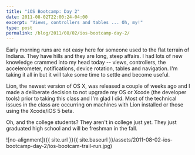 ```yaml
---
title: "iOS Bootcamp: Day 2"
date: 2011-08-02T22:00:24-04:00
excerpt: "Views, controllers and tables ... Oh, my!"
type: post
permalink: /blog/2011/08/02/ios-bootcamp-day-2/
---
```

Early morning runs are not easy here for someone used to the flat terrain of Indiana. They have hills and they are long, steep affairs. I had lots of new knowledge crammed into my head today -- views, controllers, the accelerometer, notifications, device rotation, tables and navigation. I'm taking it all in but it will take some time to settle and become useful.

Lion, the newest version of OS X, was released a couple of weeks ago and I made a deliberate decision to not upgrade my OS or Xcode (the developer tools) prior to taking this class and I'm glad I did. Most of the technical issues in the class are occurring on machines with Lion installed or those using the Xcode/iOS 5 beta.

Oh, and the college students? They aren't in college just yet. They just graduated high school and will be freshman in the fall.

![no-alignment]({{ site.url }}{{ site.baseurl }}/assets/2011-08-02-ios-bootcamp-day-2/ios-bootcam-trail-run.jpg)
